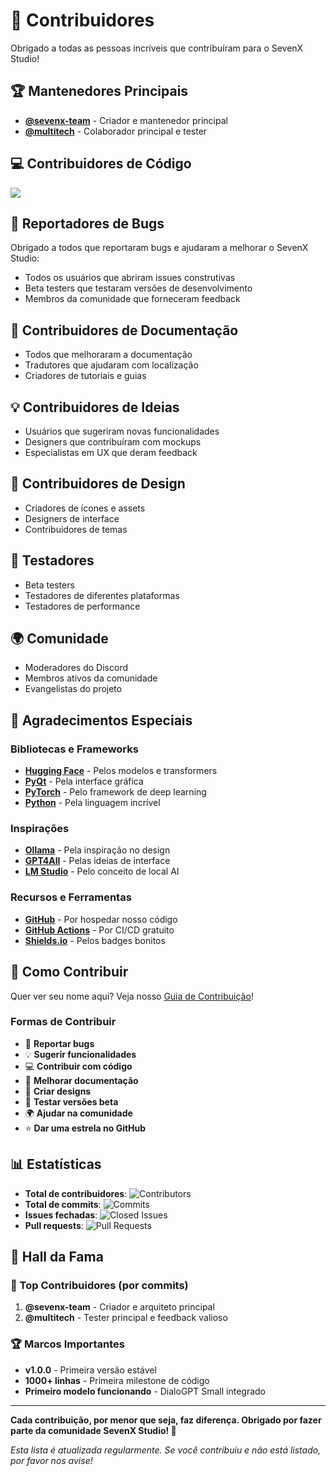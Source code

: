 # 👥 Contribuidores

Obrigado a todas as pessoas incríveis que contribuíram para o SevenX Studio!

## 🏆 Mantenedores Principais

- **[@sevenx-team](https://github.com/sevenx-team)** - Criador e mantenedor principal
- **[@multitech](https://github.com/multitech)** - Colaborador principal e tester

## 💻 Contribuidores de Código

<!-- Este será atualizado automaticamente -->
<a href="https://github.com/sevenx-team/sevenx-studio/graphs/contributors">
  <img src="https://contrib.rocks/image?repo=sevenx-team/sevenx-studio" />
</a>

## 🐛 Reportadores de Bugs

Obrigado a todos que reportaram bugs e ajudaram a melhorar o SevenX Studio:

- Todos os usuários que abriram issues construtivas
- Beta testers que testaram versões de desenvolvimento
- Membros da comunidade que forneceram feedback

## 📝 Contribuidores de Documentação

- Todos que melhoraram a documentação
- Tradutores que ajudaram com localização
- Criadores de tutoriais e guias

## 💡 Contribuidores de Ideias

- Usuários que sugeriram novas funcionalidades
- Designers que contribuíram com mockups
- Especialistas em UX que deram feedback

## 🎨 Contribuidores de Design

- Criadores de ícones e assets
- Designers de interface
- Contribuidores de temas

## 🧪 Testadores

- Beta testers
- Testadores de diferentes plataformas
- Testadores de performance

## 🌍 Comunidade

- Moderadores do Discord
- Membros ativos da comunidade
- Evangelistas do projeto

## 🙏 Agradecimentos Especiais

### Bibliotecas e Frameworks

- **[Hugging Face](https://huggingface.co/)** - Pelos modelos e transformers
- **[PyQt](https://www.riverbankcomputing.com/software/pyqt/)** - Pela interface gráfica
- **[PyTorch](https://pytorch.org/)** - Pelo framework de deep learning
- **[Python](https://python.org/)** - Pela linguagem incrível

### Inspirações

- **[Ollama](https://ollama.ai/)** - Pela inspiração no design
- **[GPT4All](https://gpt4all.io/)** - Pelas ideias de interface
- **[LM Studio](https://lmstudio.ai/)** - Pelo conceito de local AI

### Recursos e Ferramentas

- **[GitHub](https://github.com/)** - Por hospedar nosso código
- **[GitHub Actions](https://github.com/features/actions)** - Por CI/CD gratuito
- **[Shields.io](https://shields.io/)** - Pelos badges bonitos

## 🎯 Como Contribuir

Quer ver seu nome aqui? Veja nosso [Guia de Contribuição](CONTRIBUTING.md)!

### Formas de Contribuir

- 🐛 **Reportar bugs**
- 💡 **Sugerir funcionalidades**
- 💻 **Contribuir com código**
- 📝 **Melhorar documentação**
- 🎨 **Criar designs**
- 🧪 **Testar versões beta**
- 🌍 **Ajudar na comunidade**
- ⭐ **Dar uma estrela no GitHub**

## 📊 Estatísticas

- **Total de contribuidores**: ![Contributors](https://img.shields.io/github/contributors/sevenx-team/sevenx-studio)
- **Total de commits**: ![Commits](https://img.shields.io/github/commit-activity/t/sevenx-team/sevenx-studio)
- **Issues fechadas**: ![Closed Issues](https://img.shields.io/github/issues-closed/sevenx-team/sevenx-studio)
- **Pull requests**: ![Pull Requests](https://img.shields.io/github/issues-pr-closed/sevenx-team/sevenx-studio)

## 🏅 Hall da Fama

### 🥇 Top Contribuidores (por commits)
1. **@sevenx-team** - Criador e arquiteto principal
2. **@multitech** - Tester principal e feedback valioso

### 🏆 Marcos Importantes
- **v1.0.0** - Primeira versão estável
- **1000+ linhas** - Primeira milestone de código
- **Primeiro modelo funcionando** - DialoGPT Small integrado

---

**Cada contribuição, por menor que seja, faz diferença. Obrigado por fazer parte da comunidade SevenX Studio! 🚀**

*Esta lista é atualizada regularmente. Se você contribuiu e não está listado, por favor nos avise!*